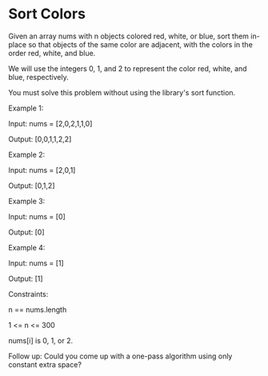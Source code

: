 # Sort Colors

Given an array nums with n objects colored red, white, or blue, sort them in-place so that objects of the same color are adjacent, with the colors in the order red, white, and blue.

We will use the integers 0, 1, and 2 to represent the color red, white, and blue, respectively.

You must solve this problem without using the library's sort function.

 

Example 1:

Input: nums = [2,0,2,1,1,0]

Output: [0,0,1,1,2,2]


Example 2:

Input: nums = [2,0,1]

Output: [0,1,2]

Example 3:


Input: nums = [0]

Output: [0]

Example 4:


Input: nums = [1]

Output: [1]



Constraints:

n == nums.length

1 <= n <= 300

nums[i] is 0, 1, or 2.
 

Follow up: Could you come up with a one-pass algorithm using only constant extra space?
